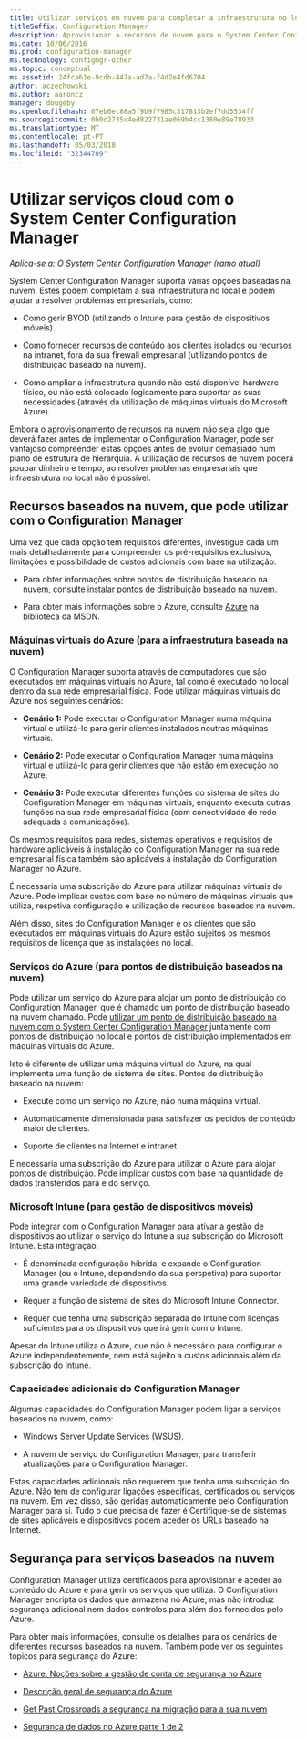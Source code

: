 ```yaml
---
title: Utilizar serviços em nuvem para completar a infraestrutura no local
titleSuffix: Configuration Manager
description: Aprovisionar a recursos de nuvem para o System Center Configuration Manager, para complementar a sua infraestrutura no local.
ms.date: 10/06/2016
ms.prod: configuration-manager
ms.technology: configmgr-other
ms.topic: conceptual
ms.assetid: 24fca61e-9cdb-447a-ad7a-f4d2e4fd6704
author: aczechowski
ms.author: aaroncz
manager: dougeby
ms.openlocfilehash: 07eb6ec88a5f9b9f7985c317813b2ef7dd5534ff
ms.sourcegitcommit: 0b0c2735c4ed822731ae069b4cc1380e89e78933
ms.translationtype: MT
ms.contentlocale: pt-PT
ms.lasthandoff: 05/03/2018
ms.locfileid: "32344709"
---
```

# <a name="use-cloud-services-with-system-center-configuration-manager"></a>Utilizar serviços cloud com o System Center Configuration Manager

*Aplica-se a: O System Center Configuration Manager (ramo atual)*

System Center Configuration Manager suporta várias opções baseadas na nuvem. Estes podem completam a sua infraestrutura no local e podem ajudar a resolver problemas empresariais, como:  

-   Como gerir BYOD (utilizando o Intune para gestão de dispositivos móveis).  

-   Como fornecer recursos de conteúdo aos clientes isolados ou recursos na intranet, fora da sua firewall empresarial (utilizando pontos de distribuição baseado na nuvem).  

-   Como ampliar a infraestrutura quando não está disponível hardware físico, ou não está colocado logicamente para suportar as suas necessidades (através da utilização de máquinas virtuais do Microsoft Azure).  

Embora o aprovisionamento de recursos na nuvem não seja algo que deverá fazer antes de implementar o Configuration Manager, pode ser vantajoso compreender estas opções antes de evoluir demasiado num plano de estrutura de hierarquia. A utilização de recursos de nuvem poderá poupar dinheiro e tempo, ao resolver problemas empresariais que infraestrutura no local não é possível.  

## <a name="cloud-based-resources-you-can-use-with-configuration-manager"></a>Recursos baseados na nuvem, que pode utilizar com o Configuration Manager  
 Uma vez que cada opção tem requisitos diferentes, investigue cada um mais detalhadamente para compreender os pré-requisitos exclusivos, limitações e possibilidade de custos adicionais com base na utilização.  

-   Para obter informações sobre pontos de distribuição baseado na nuvem, consulte [instalar pontos de distribuição baseado na nuvem](/sccm/core/servers/deploy/configure/install-cloud-based-distribution-points-in-microsoft-azure).

-   Para obter mais informações sobre o Azure, consulte [Azure](http://go.microsoft.com/fwlink/p/?LinkId=262965) na biblioteca da MSDN.  

### <a name="azure-virtual-machines-for-cloud-based-infrastructure"></a>Máquinas virtuais do Azure (para a infraestrutura baseada na nuvem)  
 O Configuration Manager suporta através de computadores que são executados em máquinas virtuais no Azure, tal como é executado no local dentro da sua rede empresarial física. Pode utilizar máquinas virtuais do Azure nos seguintes cenários:  

-   **Cenário 1:** Pode executar o Configuration Manager numa máquina virtual e utilizá-lo para gerir clientes instalados noutras máquinas virtuais.  

-   **Cenário 2:** Pode executar o Configuration Manager numa máquina virtual e utilizá-lo para gerir clientes que não estão em execução no Azure.  

-   **Cenário 3:** Pode executar diferentes funções do sistema de sites do Configuration Manager em máquinas virtuais, enquanto executa outras funções na sua rede empresarial física (com conectividade de rede adequada a comunicações).  

Os mesmos requisitos para redes, sistemas operativos e requisitos de hardware aplicáveis à instalação do Configuration Manager na sua rede empresarial física também são aplicáveis à instalação do Configuration Manager no Azure.  

É necessária uma subscrição do Azure para utilizar máquinas virtuais do Azure. Pode implicar custos com base no número de máquinas virtuais que utiliza, respetiva configuração e utilização de recursos baseados na nuvem.  

Além disso, sites do Configuration Manager e os clientes que são executados em máquinas virtuais do Azure estão sujeitos os mesmos requisitos de licença que as instalações no local.  

### <a name="azure-services-for-cloud-based-distribution-points"></a>Serviços do Azure (para pontos de distribuição baseados na nuvem)  
 Pode utilizar um serviço do Azure para alojar um ponto de distribuição do Configuration Manager, que é chamado um ponto de distribuição baseado na nuvem chamado. Pode [utilizar um ponto de distribuição baseado na nuvem com o System Center Configuration Manager](../../core/plan-design/hierarchy/use-a-cloud-based-distribution-point.md) juntamente com pontos de distribuição no local e pontos de distribuição implementados em máquinas virtuais do Azure.  

 Isto é diferente de utilizar uma máquina virtual do Azure, na qual implementa uma função de sistema de sites. Pontos de distribuição baseado na nuvem:  

-   Execute como um serviço no Azure, não numa máquina virtual.  

-   Automaticamente dimensionada para satisfazer os pedidos de conteúdo maior de clientes.  

-   Suporte de clientes na Internet e intranet.  

É necessária uma subscrição do Azure para utilizar o Azure para alojar pontos de distribuição. Pode implicar custos com base na quantidade de dados transferidos para e do serviço.  

### <a name="microsoft-intune-for-mobile-device-management"></a>Microsoft Intune (para gestão de dispositivos móveis)  
 Pode integrar com o Configuration Manager para ativar a gestão de dispositivos ao utilizar o serviço do Intune a sua subscrição do Microsoft Intune. Esta integração:  

-   É denominada configuração híbrida, e expande o Configuration Manager (ou o Intune, dependendo da sua perspetiva) para suportar uma grande variedade de dispositivos.  

-   Requer a função de sistema de sites do Microsoft Intune Connector.  

-   Requer que tenha uma subscrição separada do Intune com licenças suficientes para os dispositivos que irá gerir com o Intune.  

Apesar do Intune utiliza o Azure, que não é necessário para configurar o Azure independentemente, nem está sujeito a custos adicionais além da subscrição do Intune.  

### <a name="additional-configuration-manager-capabilities"></a>Capacidades adicionais do Configuration Manager  
 Algumas capacidades do Configuration Manager podem ligar a serviços baseados na nuvem, como:  

-   Windows Server Update Services (WSUS).  

-   A nuvem de serviço do Configuration Manager, para transferir atualizações para o Configuration Manager.  

Estas capacidades adicionais não requerem que tenha uma subscrição do Azure. Não tem de configurar ligações específicas, certificados ou serviços na nuvem. Em vez disso, são geridas automaticamente pelo Configuration Manager para si. Tudo o que precisa de fazer é Certifique-se de sistemas de sites aplicáveis e dispositivos podem aceder os URLs baseado na Internet.  

##  <a name="BKMK_CloudSec"></a> Segurança para serviços baseados na nuvem  
 Configuration Manager utiliza certificados para aprovisionar e aceder ao conteúdo do Azure e para gerir os serviços que utiliza. O Configuration Manager encripta os dados que armazena no Azure, mas não introduz segurança adicional nem dados controlos para além dos fornecidos pelo Azure.  

 Para obter mais informações, consulte os detalhes para os cenários de diferentes recursos baseados na nuvem. Também pode ver os seguintes tópicos para segurança do Azure:  

-   [Azure: Noções sobre a gestão de conta de segurança no Azure](http://go.microsoft.com/fwlink/p/?LinkId=262968)  

-   [Descrição geral de segurança do Azure](http://go.microsoft.com/fwlink/p/?LinkId=262970)  

-   [Get Past Crossroads a segurança na migração para a sua nuvem](http://go.microsoft.com/fwlink/p/?LinkId=262971)  

-   [Segurança de dados no Azure parte 1 de 2](http://go.microsoft.com/fwlink/p/?LinkId=262974)  
